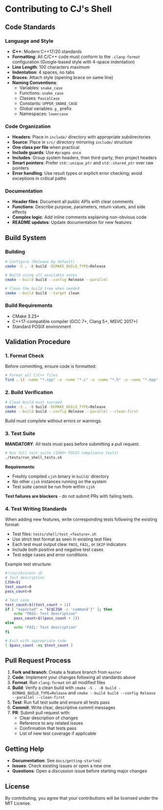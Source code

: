 # Contributing to CJ's Shell

## Code Standards

### Language and Style

- **C++**: Modern C++17/20 standards
- **Formatting**: All C/C++ code must conform to the `.clang-format` configuration (Google-based style with 4-space indentation)
- **Line Length**: 100 characters maximum
- **Indentation**: 4 spaces, no tabs
- **Braces**: Attach style (opening brace on same line)
- **Naming Conventions**:
  - Variables: `snake_case`
  - Functions: `snake_case`
  - Classes: `PascalCase`
  - Constants: `UPPER_SNAKE_CASE`
  - Global variables: `g_` prefix
  - Namespaces: `lowercase`

### Code Organization

- **Headers**: Place in `include/` directory with appropriate subdirectories
- **Source**: Place in `src/` directory mirroring `include/` structure
- **One class per file** when practical
- **Include guards**: Use `#pragma once`
- **Includes**: Group system headers, then third-party, then project headers
- **Smart pointers**: Prefer `std::unique_ptr` and `std::shared_ptr` over raw pointers
- **Error handling**: Use result types or explicit error checking; avoid exceptions in critical paths

### Documentation

- **Header files**: Document all public APIs with clear comments
- **Functions**: Describe purpose, parameters, return values, and side effects
- **Complex logic**: Add inline comments explaining non-obvious code
- **README updates**: Update documentation for new features

## Build System

### Building

```bash
# Configure (Release by default)
cmake -S . -B build -DCMAKE_BUILD_TYPE=Release

# Build using all available cores
cmake --build build --config Release --parallel

# Clean the build tree when needed
cmake --build build --target clean
```


### Build Requirements

- CMake 3.25+
- C++17-compatible compiler (GCC 7+, Clang 5+, MSVC 2017+)
- Standard POSIX environment

## Validation Procedure

### 1. Format Check

Before committing, ensure code is formatted:

```bash
# Format all C/C++ files
find . \( -name "*.cpp" -o -name "*.c" -o -name "*.h" -o -name "*.hpp" \) -exec clang-format -i {} +
```

### 2. Build Verification

```bash
# Clean build must succeed
cmake -S . -B build -DCMAKE_BUILD_TYPE=Release
cmake --build build --config Release --parallel --clean-first
```

Build must complete without errors or warnings.

### 3. Test Suite

**MANDATORY**: All tests must pass before submitting a pull request.

```bash
# Run full test suite (1000+ POSIX compliance tests)
./tests/run_shell_tests.sh
```

**Requirements**:
- Freshly compiled `cjsh` binary in `build/` directory
- No other `cjsh` instances running on the system
- Test suite cannot be run from within `cjsh`

**Test failures are blockers** - do not submit PRs with failing tests.

### 4. Test Writing Standards

When adding new features, write corresponding tests following the existing format:

- Test files: `tests/shell/test_<feature>.sh`
- Use strict test format as seen in existing test files
- Each test must output clear `PASS`, `FAIL`, or `SKIP` indicators
- Include both positive and negative test cases
- Test edge cases and error conditions

Example test structure:
```bash
#!/usr/bin/env sh
# Test description
CJSH=$1
test_count=0
pass_count=0

# Test case
test_count=$((test_count + 1))
if [ "expected" = "$($CJSH -c 'command')" ]; then
    echo "PASS: Test description"
    pass_count=$((pass_count + 1))
else
    echo "FAIL: Test description"
fi

# Exit with appropriate code
[ $pass_count -eq $test_count ]
```

## Pull Request Process

1. **Fork and branch**: Create a feature branch from `master`
2. **Code**: Implement your changes following all standards above
3. **Format**: Run `clang-format` on all modified files
4. **Build**: Verify a clean build with `cmake -S . -B build -DCMAKE_BUILD_TYPE=Release` and `cmake --build build --config Release --parallel --clean-first`
5. **Test**: Run full test suite and ensure all tests pass
6. **Commit**: Write clear, descriptive commit messages
7. **PR**: Submit pull request with:
   - Clear description of changes
   - Reference to any related issues
   - Confirmation that tests pass
   - List of new test coverage if applicable

## Getting Help

- **Documentation**: See `docs/getting-started/`
- **Issues**: Check existing issues or open a new one
- **Questions**: Open a discussion issue before starting major changes

## License

By contributing, you agree that your contributions will be licensed under the MIT License.
